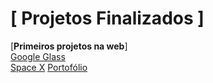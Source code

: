 # [ Projetos Finalizados ]
 [<strong>Primeiros projetos na web</strong>]<br>
 <a href="https://pcmakeeer.github.io/finalizados/google-glass/" target="_blank">Google Glass</a><br>
 <a href="https://pcmakeeer.github.io/finalizados/space-x/" target="_blank">Space X</a> 
 <a href="https://pcmakeeer.github.io/finalizados/portofolio/" target="_blank">Portofólio</a>

